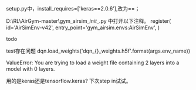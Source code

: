 setup.py中，install_requires=['keras==2.0.6'],改为==；

D:\RL\AirGym-master\gym_airsim\__init__.py 中打开以下注释。
register(
    id='AirSimEnv-v42',
    entry_point='gym_airsim.envs:AirSimEnv',
)

todo

test存在问题
dqn.load_weights('dqn_{}_weights.h5f'.format(args.env_name))

ValueError: You are trying to load a weight file containing 2 layers into a model with 0 layers.

用的是keras还是tensorflow.keras? 下次step in试试。
